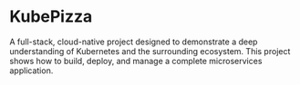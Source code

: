 # KubePizza
A full-stack, cloud-native project designed to demonstrate a deep understanding of Kubernetes and the surrounding ecosystem. This project shows how to build, deploy, and manage a complete microservices application.
